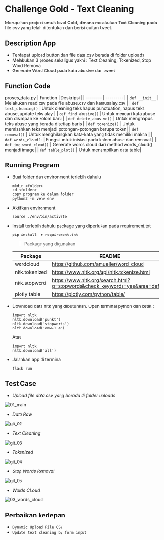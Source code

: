 # Challenge Gold - Text Cleaning

Merupakan project untuk level Gold, dimana melakukan Text Cleaning pada file csv yang telah ditentukan dan berisi cuitan tweet.

## Description App
- Terdapat upload button dan file data.csv berada di folder uploads
- Melakukan 3 proses sekaligus yakni : Text Cleaning, Tokenized, Stop Word Removal
- Generate Word Cloud pada kata abusive dan tweet
 
## Function Code
proses_data.py
 | Function | Deskripsi |
 | -------- | --------- |
 | ```def __init__``` | Melakukan read csv pada file abuse.csv dan kamusalay.csv   |
 | ```def text_cleaning()``` | Untuk cleaning teks hapus punctuation, hapus teks abuse, update teks alay |
 | ```def find_abusive()``` | Untuk mencari kata abuse dan disimpan ke kolom baru  |
 | ```def delete_abusive()``` | Untuk menghapus teks abuse yang berada disetiap baris |
 | ```def tokenize()``` | Untuk memisahkan teks menjadi potongan-potongan berupa token|
 | ```def removal()``` | Untuk menghilangkan kata-kata yang tidak memiliki makna   |
 | ```def words_cloud()``` | Fungsi untuk inisiasi pada kolom abuse dan removal |
 | ```def img_word_cloud()``` | Generate words cloud dari method words_cloud() menjadi image|
 | ```def table_plot()``` | Untuk menampilkan data table|

## Running Program
- Buat folder dan environment terlebih dahulu
    ```
    mkdir <folder>
    cd <folder>
    copy program ke dalam folder
    python3 -m venv env
    ```
- Aktifkan environment
    ```
    source ./env/bin/activate
    ```
- Install terlebih dahulu package yang diperlukan pada requirement.txt
    ```
    pip install -r requirement.txt
    ```
    > Package yang digunakan 
    
    | Package | README |
    | ------- | ------ |
    | wordcloud | https://github.com/amueller/word_cloud |
    | nltk.tokenized | https://www.nltk.org/api/nltk.tokenize.html |
    | nltk.stopword | https://www.nltk.org/search.html?q=stopwords&check_keywords=yes&area=default |
    | plotly table | https://plotly.com/python/table/ |
    
- Download data nltk yang dibutuhkan. Open terminal python dan ketik :
    ```
    import nltk
    nltk.download('punkt')
    nltk.download('stopwords')
    nltk.download('omw-1.4')
    ```
    Atau
    ```
    import nltk
    nltk.download('all')
    ```

- Jalankan app di terminal 
    ```
    flask run
    ```
## Test Case
- _Upload file data.csv yang berada di folder uploads_

![01_main](https://user-images.githubusercontent.com/16360023/219389897-a469c090-4f9d-4085-a0d5-53cce94d9bfa.png)

- _Data Raw_

![git_02](https://user-images.githubusercontent.com/16360023/219391296-9a4cc384-db7e-4b67-8685-6cfe749c5029.png)

- _Text Cleaning_

![git_03](https://user-images.githubusercontent.com/16360023/219391305-1a84ec2c-9225-4fa2-b6df-880f95cbd73c.png)

- _Tokenized_

![git_04](https://user-images.githubusercontent.com/16360023/219391313-5e0f07e7-7b9c-4541-a961-0323ee534bd1.png)

- _Stop Words Removal_

![git_05](https://user-images.githubusercontent.com/16360023/219391318-026943cb-1d0c-4542-a235-dab82a4964d1.png)

- _Words CLoud_

![03_words_cloud](https://user-images.githubusercontent.com/16360023/219391662-a84c3bae-3635-4a8b-80f1-e3ec53952325.png)


## Perbaikan kedepan
- ```Dynamic Upload File CSV```
- ```Update text cleaning by form input```
